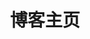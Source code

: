 ---
home: true
icon: home
title: 博客主页
heroText: " "
bgImage: /images/blogbg-08.jpg
heroFullScreen: false
layout: Blog
copyright: false
---